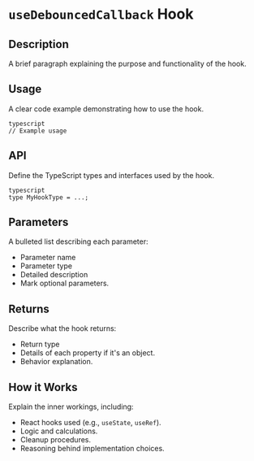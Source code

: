# `useDebouncedCallback` Hook

## Description

A brief paragraph explaining the purpose and functionality of the hook.

## Usage

A clear code example demonstrating how to use the hook.

```
typescript
// Example usage

```

## API

Define the TypeScript types and interfaces used by the hook.

```
typescript
type MyHookType = ...;

```

## Parameters

A bulleted list describing each parameter:

- Parameter name
- Parameter type
- Detailed description
- Mark optional parameters.

## Returns

Describe what the hook returns:

- Return type
- Details of each property if it's an object.
- Behavior explanation.

## How it Works

Explain the inner workings, including:

- React hooks used (e.g., `useState`, `useRef`).
- Logic and calculations.
- Cleanup procedures.
- Reasoning behind implementation choices.
